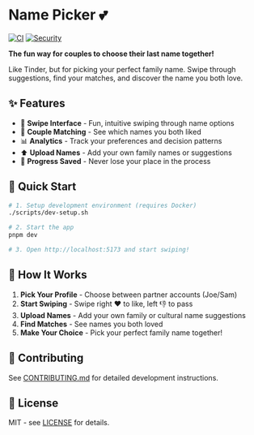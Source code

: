 # Name Picker 💕

[![CI](https://github.com/josiahbull/name-picker/actions/workflows/ci.yml/badge.svg)](https://github.com/josiahbull/name-picker/actions/workflows/ci.yml)
[![Security](https://github.com/josiahbull/name-picker/actions/workflows/security.yml/badge.svg)](https://github.com/josiahbull/name-picker/actions/workflows/security.yml)

**The fun way for couples to choose their last name together!**

Like Tinder, but for picking your perfect family name. Swipe through suggestions, find your matches, and discover the name you both love.

## ✨ Features

- 📱 **Swipe Interface** - Fun, intuitive swiping through name options
- 💝 **Couple Matching** - See which names you both liked
- 📊 **Analytics** - Track your preferences and decision patterns
- ⬆️ **Upload Names** - Add your own family names or suggestions
- 💾 **Progress Saved** - Never lose your place in the process

## 🚀 Quick Start

```bash
# 1. Setup development environment (requires Docker)
./scripts/dev-setup.sh

# 2. Start the app
pnpm dev

# 3. Open http://localhost:5173 and start swiping!
```

## 🎯 How It Works

1. **Pick Your Profile** - Choose between partner accounts (Joe/Sam)
2. **Start Swiping** - Swipe right ❤️ to like, left 👎 to pass
3. **Upload Names** - Add your own family or cultural name suggestions
4. **Find Matches** - See names you both loved
5. **Make Your Choice** - Pick your perfect family name together!

## 🤝 Contributing

See [CONTRIBUTING.md](CONTRIBUTING.md) for detailed development instructions.

## 📝 License

MIT - see [LICENSE](LICENSE) for details.
